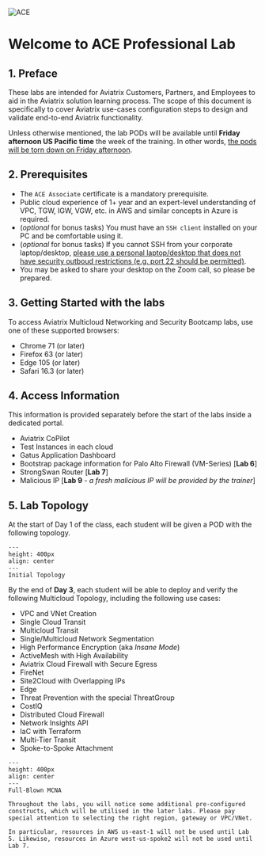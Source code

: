 ![ACE](../../docs/_logos/ace_professional_banner_new.png)

# Welcome to ACE Professional Lab

## 1. Preface

These labs are intended for Aviatrix Customers, Partners, and Employees to aid in the Aviatrix solution learning process. The scope of this document is specifically to cover Aviatrix use-cases configuration steps to design and validate end-to-end Aviatrix functionality.

Unless otherwise mentioned, the lab PODs will be available until **Friday afternoon US Pacific time** the week of the training. In other words, <ins>the pods will be torn down on Friday afternoon</ins>.

## 2. Prerequisites

- The `ACE Associate` certificate is a mandatory prerequisite. 
- Public cloud experience of 1+ year and an expert-level understanding of VPC, TGW, IGW, VGW, etc. in AWS and similar concepts in Azure is required.
- (_optional_ for bonus tasks) You must have an `SSH client` installed on your PC and be comfortable using it.
- (_optional_ for bonus tasks) If you cannot SSH from your corporate laptop/desktop, <ins>please use a personal laptop/desktop that does not have security outboud restrictions (e.g. port 22 should be permitted)</ins>.
- You may be asked to share your desktop on the Zoom call, so please be prepared.

## 3. Getting Started with the labs

To access Aviatrix Multicloud Networking and Security Bootcamp labs, use one of these supported browsers:

- Chrome 71 (or later)
- Firefox 63 (or later)
- Edge 105 (or later)
- Safari 16.3 (or later)

## 4. Access Information

This information is provided separately before the start of the labs inside a dedicated portal.

- Aviatrix CoPilot
- Test Instances in each cloud
- Gatus Application Dashboard
- Bootstrap package information for Palo Alto Firewall (VM-Series) [**Lab 6**]
- StrongSwan Router [**Lab 7**]
- Malicious IP [**Lab 9** - *a fresh malicious IP will be provided by the trainer*]

## 5. Lab Topology

At the start of Day 1 of the class, each student will be given a POD with the following topology.

```{figure} images/home-topology.png
---
height: 400px
align: center
---
Initial Topology
```

By the end of **Day 3**, each student will be able to deploy and verify the following Multicloud Topology, including the following use cases:

- VPC and VNet Creation
- Single Cloud Transit
- Multicloud Transit
- Single/Multicloud Network Segmentation
- High Performance Encryption (aka *Insane Mode*)
- ActiveMesh with High Availability
- Aviatrix Cloud Firewall with Secure Egress
- FireNet
- Site2Cloud with Overlapping IPs
- Edge
- Threat Prevention with the special ThreatGroup
- CostIQ
- Distributed Cloud Firewall
- Network Insights API
- IaC with Terraform
- Multi-Tier Transit
- Spoke-to-Spoke Attachment

```{figure} images/home-finaltopology.png
---
height: 400px
align: center
---
Full-Blown MCNA
```

```{note}
Throughout the labs, you will notice some additional pre-configured constructs, which will be utilised in the later labs. Please pay special attention to selecting the right region, gateway or VPC/VNet.

In particular, resources in AWS us-east-1 will not be used until Lab 5. Likewise, resources in Azure west-us-spoke2 will not be used until Lab 7.
```